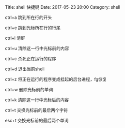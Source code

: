 Title: shell 快捷键
Date: 2017-05-23 20:00
Category: shell

ctrl+a 跳到所在行的开头

ctrl+e 跳到光标所在行的行尾

ctrl+l 清屏

ctrl+u 清除这一行中光标前的内容

ctrl+c 杀死正在运行的程序

ctrl+d 退出当前shell 

ctrl+z 将正在运行的程序变成挂起的后台进程，fg恢复

ctrl+w 删除光标前的单词

ctrl+k 清除这一行中光标后的内容

ctrl+t 交换光标前的最后两个字符

esc+t 交换光标前的最后两个单词

